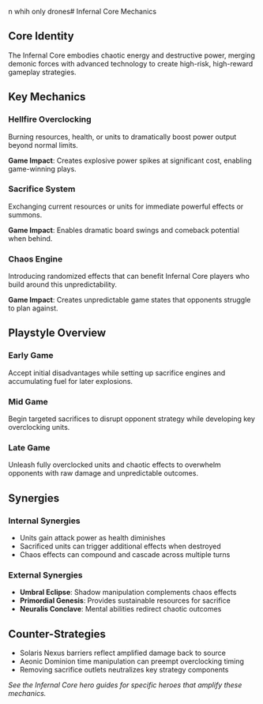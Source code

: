 n whih only drones# Infernal Core Mechanics

## Core Identity
The Infernal Core embodies chaotic energy and destructive power, merging demonic forces with advanced technology to create high-risk, high-reward gameplay strategies.

## Key Mechanics

### Hellfire Overclocking
Burning resources, health, or units to dramatically boost power output beyond normal limits.

**Game Impact**: Creates explosive power spikes at significant cost, enabling game-winning plays.

### Sacrifice System
Exchanging current resources or units for immediate powerful effects or summons.

**Game Impact**: Enables dramatic board swings and comeback potential when behind.

### Chaos Engine
Introducing randomized effects that can benefit Infernal Core players who build around this unpredictability.

**Game Impact**: Creates unpredictable game states that opponents struggle to plan against.

## Playstyle Overview

### Early Game
Accept initial disadvantages while setting up sacrifice engines and accumulating fuel for later explosions.

### Mid Game
Begin targeted sacrifices to disrupt opponent strategy while developing key overclocking units.

### Late Game
Unleash fully overclocked units and chaotic effects to overwhelm opponents with raw damage and unpredictable outcomes.

## Synergies

### Internal Synergies
- Units gain attack power as health diminishes
- Sacrificed units can trigger additional effects when destroyed
- Chaos effects can compound and cascade across multiple turns

### External Synergies
- **Umbral Eclipse**: Shadow manipulation complements chaos effects
- **Primordial Genesis**: Provides sustainable resources for sacrifice
- **Neuralis Conclave**: Mental abilities redirect chaotic outcomes

## Counter-Strategies
- Solaris Nexus barriers reflect amplified damage back to source
- Aeonic Dominion time manipulation can preempt overclocking timing
- Removing sacrifice outlets neutralizes key strategy components

*See the Infernal Core hero guides for specific heroes that amplify these mechanics.*